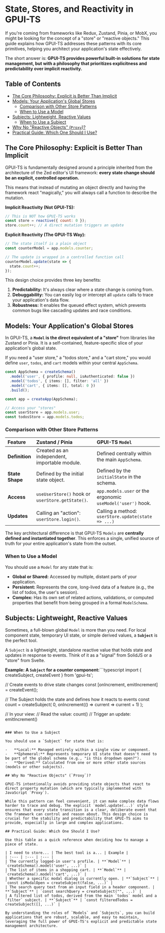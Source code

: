 # State, Stores, and Reactivity in GPUI-TS

If you're coming from frameworks like Redux, Zustand, Pinia, or MobX, you might be looking for the concept of a "store" or "reactive objects." This guide explains how GPUI-TS addresses these patterns with its core primitives, helping you architect your application's state effectively.

The short answer is: **GPUI-TS provides powerful built-in solutions for state management, but with a philosophy that prioritizes explicitness and predictability over implicit reactivity.**

## Table of Contents

- [The Core Philosophy: Explicit is Better Than Implicit](#the-core-philosophy-explicit-is-better-than-implicit)
- [Models: Your Application's Global Stores](#models-your-applications-global-stores)
  - [Comparison with Other Store Patterns](#comparison-with-other-store-patterns)
  - [When to Use a Model](#when-to-use-a-model)
- [Subjects: Lightweight, Reactive Values](#subjects-lightweight-reactive-values)
  - [When to Use a Subject](#when-to-use-a-subject)
- [Why No "Reactive Objects" (`Proxy`)?](#why-no-reactive-objects-proxy)
- [Practical Guide: Which One Should I Use?](#practical-guide-which-one-should-i-use)

## The Core Philosophy: Explicit is Better Than Implicit

GPUI-TS is fundamentally designed around a principle inherited from the architecture of the Zed editor's UI framework: **every state change should be an explicit, controlled operation.**

This means that instead of mutating an object directly and having the framework react "magically," you will always call a function to describe the mutation.

**Implicit Reactivity (Not GPUI-TS):**
```javascript
// This is NOT how GPUI-TS works
const store = reactive({ count: 0 });
store.count++; // A direct mutation triggers an update
```

**Explicit Reactivity (The GPUI-TS Way):**
```typescript
// The state itself is a plain object
const counterModel = app.models.counter;

// The update is wrapped in a controlled function call
counterModel.update(state => {
  state.count++;
});
```

This design choice provides three key benefits:
1.  **Predictability:** It's always clear where a state change is coming from.
2.  **Debuggability:** You can easily log or intercept all `update` calls to trace your application's data flow.
3.  **Robustness:** It enables the queued effect system, which prevents common bugs like cascading updates and race conditions.

## Models: Your Application's Global Stores

In GPUI-TS, a **`Model` is the direct equivalent of a "store"** from libraries like Zustand or Pinia. It is a self-contained, feature-specific slice of your application's global state.

If you need a "user store," a "todos store," and a "cart store," you would define `user`, `todos`, and `cart` models within your central `AppSchema`.

```typescript
const AppSchema = createSchema()
  .model('user', { profile: null, isAuthenticated: false })
  .model('todos', { items: [], filter: 'all' })
  .model('cart', { items: [], total: 0 })
  .build();

const app = createApp(AppSchema);

// Access your "stores"
const userStore = app.models.user;
const todosStore = app.models.todos;
```

### Comparison with Other Store Patterns

| Feature | Zustand / Pinia | GPUI-TS `Model` |
| :--- | :--- | :--- |
| **Definition** | Created as an independent, importable module. | Defined centrally within the main `AppSchema`. |
| **State Shape** | Defined by the initial state object. | Defined by the `initialState` in the schema. |
| **Access** | `useUserStore()` hook or `userStore.getState()`. | `app.models.user` or the ergonomic `useModel('user')` hook. |
| **Updates** | Calling an "action": `userStore.login()`. | Calling a method: `userStore.update(state => ...)` |

The key architectural difference is that GPUI-TS `Models` are **centrally defined and instantiated together**. This enforces a single, unified source of truth for your entire application's state from the outset.

### When to Use a Model

You should use a `Model` for any state that is:

-   **Global or Shared:** Accessed by multiple, distant parts of your application.
-   **Persistent:** Represents the core, long-lived data of a feature (e.g., the list of todos, the user's session).
-   **Complex:** Has its own set of related actions, validations, or computed properties that benefit from being grouped in a formal `ModelSchema`.

## Subjects: Lightweight, Reactive Values

Sometimes, a full-blown global `Model` is more than you need. For local component state, temporary UI state, or simple derived values, a **`Subject`** is the perfect tool.

A `Subject` is a lightweight, standalone reactive value that holds state and updates in response to events. Think of it as a "signal" from SolidJS or a "store" from Svelte.

**Example: A `Subject` for a counter component:**```typescript
import { createSubject, createEvent } from 'gpui-ts';

// Create events to drive state changes
const [onIncrement, emitIncrement] = createEvent<void>();

// The Subject holds the state and defines how it reacts to events
const count = createSubject(
  0,
  onIncrement(() => current => current + 1)
);

// In your view:
// Read the value: count()
// Trigger an update: emitIncrement()
```

### When to Use a Subject

You should use a `Subject` for state that is:

-   **Local:** Managed entirely within a single view or component.
-   **Ephemeral:** Represents temporary UI state that doesn't need to be part of the global schema (e.g., "is this dropdown open?").
-   **Derived:** Calculated from one or more other state sources (models or other subjects).

## Why No "Reactive Objects" (`Proxy`)?

GPUI-TS intentionally avoids providing state objects that react to direct property mutation (which are typically implemented with JavaScript `Proxy`).

While this pattern can feel convenient, it can make complex data flows harder to trace and debug. The explicit `model.update(...)` style ensures that every state transition is a clear, deliberate event that the framework can control and reason about. This design choice is crucial for the stability and predictability that GPUI-TS aims to provide, especially in large and complex applications.

## Practical Guide: Which One Should I Use?

Use this table as a quick reference when deciding how to manage a piece of state.

| I need to store... | The best tool is a... | Example |
| :--- | :--- | :--- |
| The currently logged-in user's profile. | **`Model`** | `createSchema().model('user', ...)` |
| The list of items in a shopping cart. | **`Model`** | `createSchema().model('cart', ...)` |
| Whether a specific modal dialog is currently open. | **`Subject`** | `const isModalOpen = createSubject(false, ...)` |
| The search query text from an input field in a header component. | **`Subject`** | `const searchQuery = createSubject("", ...)` |
| A filtered list of todos, derived from the main `todos` model and a `filter` subject. | **`Subject`** | `const filteredTodos = createSubject([], ...)` |

By understanding the roles of `Models` and `Subjects`, you can build applications that are robust, scalable, and easy to maintain, leveraging the full power of GPUI-TS's explicit and predictable state management architecture.